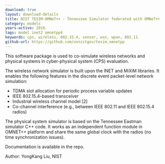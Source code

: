 ```yaml
---
download: true
layout: download-details
title: NIST TESIM-OMNeT++ - Tennessee Simulator federated with OMNeT++ networking model
category: models
years-active: 2016-
tags: model inet2 omnetpp4
keywords: cps, wireless, 802.15.4, sensor, wsn, wpan, 802.11
github-url: https://github.com/usnistgov/tesim_omnetpp
---
```


This software package is used to co-simulate wireless networks and physical
systems in cyber-physical system (CPS) evaluation.

The wireless network simulator is built upon the INET and MiXiM libraries.
It enables the following features in the discrete event packet-level network simulation:

- TDMA slot allocation for periodic process variable updates
- IEEE 802.15.4-based transceiver
- Industrial wireless channel model [2]
- Co-channel interference (e.g., between IEEE 802.11 and IEEE 802.15.4 radios)

The physical system simulator is based on the Tennessee Eastman simulator C++
code. It works as an independent function module in OMNET++ platform and share
the same global clock with the radios (no time synchronization issues).

Documentation is available in the repo.

Author: YongKang Liu, NIST

